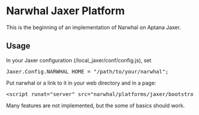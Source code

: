 Narwhal Jaxer Platform
======================

This is the beginning of an implementation of Narwhal on Aptana Jaxer.

Usage
-----

In your Jaxer configuration (/local_jaxer/conf/config.js), set 

<pre>
Jaxer.Config.NARWHAL_HOME = "/path/to/your/narwhal";
</pre>

Put narwhal or a link to it in your web directory and in a page:

<pre>
&lt;script runat="server" src="narwhal/platforms/jaxer/bootstrap.js"&gt;&lt;/script&gt;
</pre>

Many features are not implemented, but the some of basics should work.
